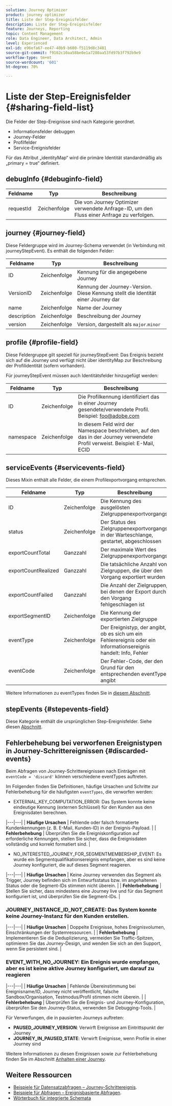 ```yaml
---
solution: Journey Optimizer
product: journey optimizer
title: Liste der Step-Ereignisfelder
description: Liste der Step-Ereignisfelder
feature: Journeys, Reporting
topic: Content Management
role: Data Engineer, Data Architect, Admin
level: Experienced
exl-id: e96efa67-ee47-40b9-b680-f5119d8c3481
source-git-commit: f9102c10aa58be0e1a7280aa53fd97b3f792b9e9
workflow-type: tm+mt
source-wordcount: '601'
ht-degree: 70%

---
```


# Liste der Step-Ereignisfelder {#sharing-field-list}

Die Felder der Step-Ereignisse sind nach Kategorie geordnet.

* Informationsfelder debuggen
* Journey-Felder
* Profilfelder
* Service-Ereignisfelder

Für das Attribut „identityMap“ wird die primäre Identität standardmäßig als „primary = true“ definiert.

## debugInfo {#debuginfo-field}

| Feldname | Typ | Beschreibung |
|---|---|------------|
| requestId | Zeichenfolge | Die von Journey Optimizer verwendete Anfrage-ID, um den Fluss einer Anfrage zu verfolgen. |

## journey {#journey-field}

Diese Feldergruppe wird im Journey-Schema verwendet (in Verbindung mit journeyStepEvent). Es enthält die folgenden Felder:

| Feldname | Typ | Beschreibung |
|---|---|------------|
| ID | Zeichenfolge | Kennung für die angegebene Journey |
| VersionID | Zeichenfolge | Kennung der Journey-Version. Diese Kennung stellt die Identität einer Journey dar |
| name | Zeichenfolge | Name der Journey |
| description | Zeichenfolge | Beschreibung der Journey |
| version | Zeichenfolge | Version, dargestellt als `major`.`minor` |

## profile {#profile-field}

Diese Feldergruppe gilt speziell für journeyStepEvent: Das Ereignis bezieht sich auf die Journey und verfügt nicht über identityMap zur Beschreibung der Profilidentität (sofern vorhanden).

Für journeyStepEvent müssen auch Identitätsfelder hinzugefügt werden:

| Feldname | Typ | Beschreibung |
|---|---|------------|
| ID | Zeichenfolge | Die Profilkennung identifiziert das in einer Journey gesendete/verwendete Profil. Beispiel: foo@adobe.com |
| namespace | Zeichenfolge | In diesem Feld wird der Namespace beschrieben, auf den das in der Journey verwendete Profil verweist. Beispiel: E-Mail, ECID |

## serviceEvents {#servicevents-field}

Dieses Mixin enthält alle Felder, die einem Profilexportvorgang entsprechen.

| Feldname | Typ | Beschreibung |
|---|---|------------|
| ID | Zeichenfolge | Die Kennung des ausgelösten Zielgruppenexportvorgangs |
| status | Zeichenfolge | Der Status des Zielgruppenexportvorgangs: in der Warteschlange, gestartet, abgeschlossen |
| exportCountTotal | Ganzzahl | Der maximale Wert des Zielgruppenexportvorgangs |
| exportCountRealized | Ganzzahl | Die tatsächliche Anzahl von Zielgruppen, die über den Vorgang exportiert wurden |
| exportCountFailed | Ganzzahl | Die Anzahl der Zielgruppen, bei denen der Export durch den Vorgang fehlgeschlagen ist |
| exportSegmentID | Zeichenfolge | Die Kennung der exportierten Zielgruppe |
| eventType | Zeichenfolge | Der Ereignistyp, der angibt, ob es sich um ein Fehlerereignis oder ein Informationsereignis handelt: Info, Fehler |
| eventCode | Zeichenfolge | Der Fehler-Code, der den Grund für den entsprechenden eventType angibt |

Weitere Informationen zu eventTypes finden Sie in [diesem Abschnitt](#discarded-events). 

## stepEvents {#stepevents-field}

Diese Kategorie enthält die ursprünglichen Step-Ereignisfelder. Siehe diesen [Abschnitt](../reports/sharing-legacy-fields.md).


## Fehlerbehebung bei verworfenen Ereignistypen in Journey-Schrittereignissen  {#discarded-events}

Beim Abfragen von Journey-Schrittereignissen nach Einträgen mit `eventCode = 'discard'` können verschiedene eventTypes auftreten.

Im Folgenden finden Sie Definitionen, häufige Ursachen und Schritte zur Fehlerbehebung für die häufigsten `eventTypes`, die verworfen werden:

* EXTERNAL_KEY_COMPUTATION_ERROR: Das System konnte keine eindeutige Kennung (externen Schlüssel) für den Kunden aus den Ereignisdaten berechnen.

|---|---|
| **Häufige Ursachen** | Fehlende oder falsch formatierte Kundenkennungen (z. B. E-Mail, Kunden-ID) in der Ereignis-Payload. |
| **Fehlerbehebung** | Überprüfen Sie die Ereigniskonfiguration auf erforderliche Kennungen, stellen Sie sicher, dass die Ereignisdaten vollständig und korrekt formatiert sind. |

* NO_INTERESTED_JOURNEY_FOR_SEGMENTMEMBERSHIP_EVENT: Es wurde ein Segmentqualifikationsereignis empfangen, aber es sind keine Journey konfiguriert, die auf dieses Segment reagieren.


|---|---|
| **Häufige Ursachen** | Keine Journey verwenden das Segment als Trigger, Journey befinden sich im Entwurfsstatus bzw. im angehaltenen Status oder die Segment-IDs stimmen nicht überein. |
| **Fehlerbehebung** | Stellen Sie sicher, dass mindestens eine Journey live und für das Segment konfiguriert ist, und überprüfen Sie die Segment-IDs. |

### JOURNEY_INSTANCE_ID_NOT_CREATE: Das System konnte keine Journey-Instanz für den Kunden erstellen.

|---|---|
| **Häufige Ursachen** | Doppelte Ereignisse, hohes Ereignisvolumen, Einschränkungen der Systemressourcen. |
| **Fehlerbehebung** | Implementieren Sie die Deduplizierung, vermeiden Sie Traffic-Spitzen, optimieren Sie das Journey-Design, und wenden Sie sich an den Support, wenn Sie persistent sind. |

### EVENT_WITH_NO_JOURNEY: Ein Ereignis wurde empfangen, aber es ist keine aktive Journey konfiguriert, um darauf zu reagieren

|---|---|
| **Häufige Ursachen** | Fehlende Übereinstimmung bei Ereignisname/ID, Journey nicht veröffentlicht, falsche Sandbox/Organisation, Testmodus/Profil stimmen nicht überein. |
| **Fehlerbehebung** | Überprüfen Sie die Ereignis- und Journey-Konfiguration, überprüfen Sie den Journey-Status, verwenden Sie Debugging-Tools. |

Für Verwerfungen, die in pausierten Journeys auftreten:

* **PAUSED_JOURNEY_VERSION**: Verwirft Ereignisse am Eintrittspunkt der Journey
* **JOURNEY_IN_PAUSED_STATE**: Verwirft Ereignisse, wenn Profile in einer Journey sind

Weitere Informationen zu diesen Ereignissen sowie zur Fehlerbehebung finden Sie im Abschnitt [Anhalten einer Journey](../building-journeys/journey-pause.md#troubleshoot-profile-discards-in-paused-journeys).

## Weitere Ressourcen

* [Beispiele für Datensatzabfragen – Journey-Schrittereignis](../data/datasets-query-examples.md#journey-step-event).
* [Beispiele für Abfragen – Ereignisbasierte Abfragen](query-examples.md#event-based-queries).
* [Wörterbuch für integrierte Schemata](https://experienceleague.adobe.com/tools/ajo-schemas/schema-dictionary.html?lang=de)

